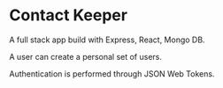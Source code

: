 # Contact Keeper

A full stack app build with Express, React, Mongo DB.

A user can create a personal set of users.

Authentication is performed through JSON Web Tokens.
